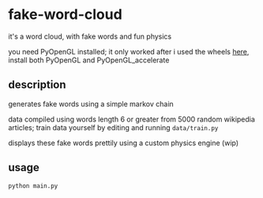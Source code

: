 # fake-word-cloud

it's a word cloud, with fake words and fun physics

you need PyOpenGL installed; it only worked after i used the wheels [here](https://www.lfd.uci.edu/~gohlke/pythonlibs/#pyopengl), install both PyOpenGL and PyOpenGL_accelerate

## description

generates fake words using a simple markov chain

data compiled using words length 6 or greater from 5000 random wikipedia articles; train data yourself by editing and running `data/train.py`

displays these fake words prettily using a custom physics engine (wip)

## usage

`python main.py`